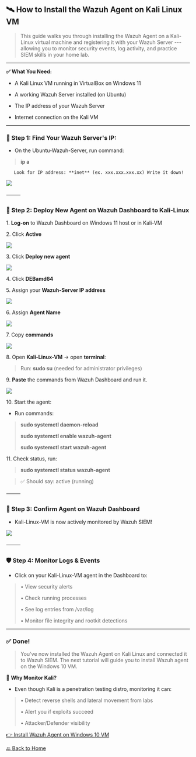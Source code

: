 ﻿## **🛰️ How to Install the Wazuh Agent on Kali Linux VM**

> This guide walks you through installing the Wazuh Agent on a Kali-Linux 
> virtual machine and registering it with your Wazuh Server --- allowing you to 
> monitor security events, log activity, and practice SIEM skills in your home lab.

---

**✅ What You Need:**

- A Kali Linux VM running in VirtualBox on Windows 11

- A working Wazuh Server installed (on Ubuntu)

- The IP address of your Wazuh Server

- Internet connection on the Kali VM

---

### **🧠 Step 1: Find Your Wazuh Server's IP:**

- On the Ubuntu-Wazuh-Server, run command:

> **ip a**

       Look for IP address: **inet** (ex. xxx.xxx.xxx.xx) Write it down!

![](../images/6kali-agent2-images/1.png) 

⸻

### **🧰 Step 2: Deploy New Agent on Wazuh Dashboard to Kali-Linux**

1\.  **Log-on** to Wazuh Dashboard on Windows 11 host or in Kali-VM

2\.  Click **Active**

![](../images/6kali-agent2-images/2.png) 

3\.  Click **Deploy new agent**

![](../images/6kali-agent2-images/3.png) 

4\.  Click **DEBamd64**

5\.  Assign your **Wazuh-Server IP address**

![](../images/6kali-agent2-images/4.png) 

6\.  Assign **Agent Name**

![](../images/6kali-agent2-images/5.png) 

7\.  Copy **commands**

![](../images/6kali-agent2-images/6.png) 

8\.  Open **Kali-Linux-VM** -\> open **terminal**:

>  Run: **sudo su** (needed for administrator privileges)

9\.  **Paste** the commands from Wazuh Dashboard and run it.

![](../images/6kali-agent2-images/7.png) 

10\. Start the agent:

- Run commands: 
>  **sudo systemctl daemon-reload**
>
>  **sudo systemctl enable wazuh-agent**
>
>  **sudo systemctl start wazuh-agent**

11\. Check status, run:

> **sudo systemctl status wazuh-agent**

> ✅ Should say: active (running)

⸻

### **🔄 Step 3: Confirm Agent on Wazuh Dashboard**

- Kali-Linux-VM is now actively monitored by Wazuh SIEM!

![](../images/6kali-agent2-images/8.png) 

⸻

### 🛡️ **Step 4: Monitor Logs & Events**

- Click on your Kali-Linux-VM agent in the Dashboard to:

> • View security alerts
>
> • Check running processes
>
> • See log entries from /var/log
>
> • Monitor file integrity and rootkit detections

---

### **✅ Done!**

> You've now installed the Wazuh Agent on Kali Linux and connected it to Wazuh SIEM.
> The next tutorial will guide you to install Wazuh agent on the Windows 10 VM.

🧠 **Why Monitor Kali?**

- Even though Kali is a penetration testing distro, monitoring it can:

> • Detect reverse shells and lateral movement from labs
>
> • Alert you if exploits succeed
>
> • Attacker/Defender visibility

[👉 Install Wazuh Agent on Windows 10 VM](/7WinAgent_page.md)

[🔙 Back to Home](../index.md)
